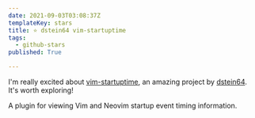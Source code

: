 ```yaml
---
date: 2021-09-03T03:08:37Z
templateKey: stars
title: ⭐ dstein64 vim-startuptime
tags:
  - github-stars
published: True

---
```


I'm really excited about [vim-startuptime](https://github.com/dstein64/vim-startuptime), an amazing project by [dstein64](https://github.com/dstein64). It's worth exploring!

A plugin for viewing Vim and Neovim startup event timing information.

